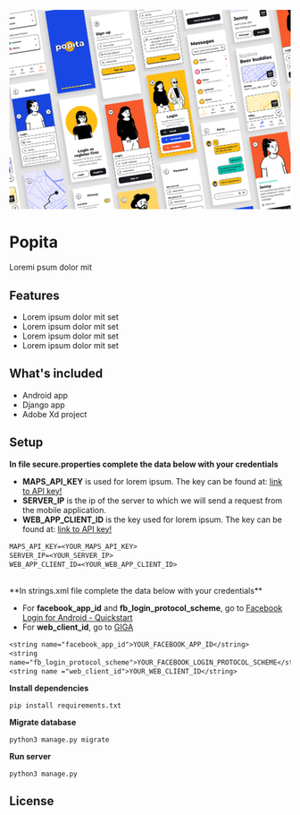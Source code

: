 
![Image of Popita](https://github.com/gpiechnik2/popita/blob/master/static/Popita_app.jpg)

# Popita
Loremi psum dolor mit

## Features
- Lorem ipsum dolor mit set 
- Lorem ipsum dolor mit set 
- Lorem ipsum dolor mit set 
- Lorem ipsum dolor mit set 

## What's included
- Android app
- Django app
- Adobe Xd project

## Setup
**In file secure.properties complete the data below with your credentials**
- **MAPS_API_KEY** is used for lorem ipsum. The key can be found at: [link to API key!](http://google.com) 
- **SERVER_IP** is the ip of the server to which we will send a request from the mobile application.
- **WEB_APP_CLIENT_ID** is the key used for lorem ipsum. The key can be found at: [link to API key!](http://google.com) 

```
MAPS_API_KEY=<YOUR_MAPS_API_KEY>
SERVER_IP=<YOUR_SERVER_IP>
WEB_APP_CLIENT_ID=<YOUR_WEB_APP_CLIENT_ID>
```

<br/>
**In strings.xml file complete the data below with your credentials**

- For **facebook_app_id** and **fb_login_protocol_scheme**, go to [Facebook Login for Android - Quickstart](https://developers.facebook.com/docs/facebook-login/android/v2.4)
- For **web_client_id**, go to [GIGA](https://google.pl)
```
<string name="facebook_app_id">YOUR_FACEBOOK_APP_ID</string>
<string name="fb_login_protocol_scheme">YOUR_FACEBOOK_LOGIN_PROTOCOL_SCHEME</string>
<string name ="web_client_id">YOUR_WEB_CLIENT_ID</string>
```

**Install dependencies**
```
pip install requirements.txt
```

**Migrate database**
```
python3 manage.py migrate
```

**Run server**
```
python3 manage.py
```

## License
